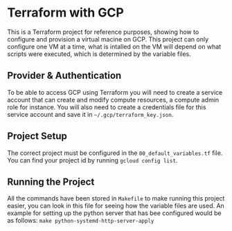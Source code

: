 # Terraform with GCP
This is a Terraform project for reference purposes, showing how to configure and provision a virtual macine on GCP. This project can only configure one VM at a time, what is intalled on the VM will depend on what scripts were executed, which is determined by the variable files.

## Provider & Authentication
To be able to access GCP using Terraform you will need to create a service account that can create and modify compute resources, a compute admin role for instance. You will also need to create a credentials file for this service account and save it in `~/.gcp/terraform_key.json`.

## Project Setup
The correct project must be configured in the `00_default_variables.tf` file. You can find your project id by running `gcloud config list`.

## Running the Project
All the commands have been stored in `Makefile` to make running this project easier, you can look in this file for seeing how the variable files are used. An example for setting up the python server that has bee configured would be as follows: `make python-systemd-http-server-apply`
